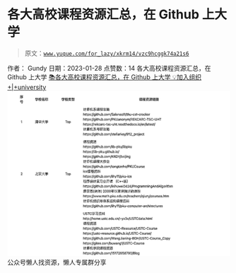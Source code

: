 # 各大高校课程资源汇总，在 Github 上大学

> 原文：[`www.yuque.com/for_lazy/xkrm14/vzc9hcggk74a21s6`](https://www.yuque.com/for_lazy/xkrm14/vzc9hcggk74a21s6)

<ne-p id="u0b554332" data-lake-id="u0b554332"><ne-text id="u87c0dd11">作者： Gundy</ne-text></ne-p> <ne-p id="u87595059" data-lake-id="u87595059"><ne-text id="u68045816">日期：2023-01-28</ne-text></ne-p> <ne-p id="u13e1e0e7" data-lake-id="u13e1e0e7"><ne-text id="u0eacf4e6">点赞数：</ne-text><ne-text id="u8d335de8" ne-bold="true">14</ne-text></ne-p> <ne-hole id="u187e74dc" data-lake-id="u187e74dc"><ne-card data-card-name="hr" data-card-type="block" id="L0vrK" data-event-boundary="card"><ne-p id="u9a509fdd" data-lake-id="u9a509fdd"><ne-text id="u0152d2b8">各大高校课程资源汇总，在 Github 上大学</ne-text> [<ne-text id="u9533d326">📚各大高校课程资源汇总，在 Github 上大学 💡加入组织+|+university</ne-text>](https://studyhard.cf/)</ne-p> <ne-p id="u327a6637" data-lake-id="u327a6637"><ne-card data-card-name="image" data-card-type="inline" id="UNONK" data-event-boundary="card">![](img/f83770ca6652225e24985455ea01c289.png)</ne-card></ne-p> <ne-hole id="u7b445b39" data-lake-id="u7b445b39"><ne-card data-card-name="hr" data-card-type="block" id="TtZT4" data-event-boundary="card"><ne-p id="u575ab291" data-lake-id="u575ab291"><ne-text id="u20bb42db">公众号懒人找资源，懒人专属群分享</ne-text></ne-p></ne-card></ne-hole></ne-card></ne-hole>